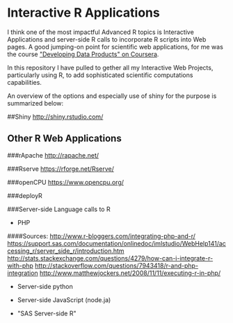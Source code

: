 # Interactive R Applications
I think one of the most impactful Advanced R topics is Interactive Applications and server-side R calls to incorporate R scripts into Web pages. A good jumping-on point for scientific web applications, for me was the course ["Developing Data Products" on Coursera](https://www.coursera.org/course/devdataprod). 

In this repository I have pulled to gether all my Interactive Web Projects, particularly using R, to add sophisticated scientific computations capabilities.

An overview of the options and especially use of shiny for the purpose is summarized below:

##Shiny
http://shiny.rstudio.com/

## Other R Web Applications

###rApache
http://rapache.net/

###Rserve
https://rforge.net/Rserve/

###openCPU
https://www.opencpu.org/

###deployR

###Server-side Language calls to R

-  PHP

####Sources:
http://www.r-bloggers.com/integrating-php-and-r/
https://support.sas.com/documentation/onlinedoc/imlstudio/WebHelp141/accessing_r/server_side_r/introduction.htm
http://stats.stackexchange.com/questions/4279/how-can-i-integrate-r-with-php
http://stackoverflow.com/questions/7943418/r-and-php-integration
http://www.matthewjockers.net/2008/11/11/executing-r-in-php/

-  Server-side python

-  Server-side JavaScript (node.ja)

- "SAS Server-side R"


